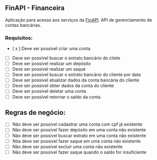 ## FinAPI - Financeira

Aplicação para acesso aos serviços da [FinAPI](https://www.finapi.com.br/).
API de gerenciamento de contas bancárias.

### Requisitos: 

- [ x ] Deve ser possível criar uma conta
- [ ] Deve ser possível buscar o extrato bancário do cliete
- [ ] Deve ser possível realizar um depósito
- [ ] Deve ser possível realizar um saque
- [ ] Deve ser possível buscar o extrato bancário do cliente por data
- [ ] Deve ser possível atualizar dados da conta bancária do cliente
- [ ] Deve ser possível obter dados da conta do cliente
- [ ] Deve ser possível deletar uma conta
- [ ] Deve ser possível retornar o saldo da conta

## Regras de negócio: 

- [ ] Não deve ser possível cadastrar uma conta com cpf já existente
- [ ] Não deve ser possível fazer depósito em uma conta não existente
- [ ] Não deve ser possível buscar extrato em uma conta não existente
- [ ] Nõa deve ser possível fazer saque em uma conta não existente
- [ ] Não deve ser possível excluir uma conta não existente
- [ ] Não deve ser possível fazer saque quando o saldo for insuficiente 